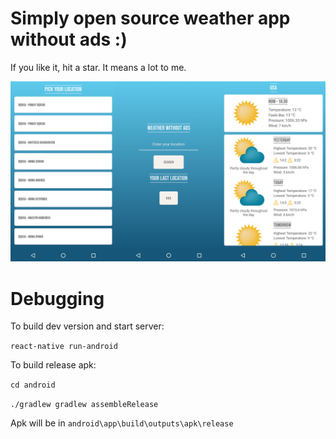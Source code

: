 # Simply open source weather app without ads :)

If you like it, hit a star. It means a lot to me.

![Alt text](preview.jpg?raw=true "CoyoteReact Preview")

# Debugging


To build dev version and start server:

```react-native run-android```

To build release apk:

```cd android```

```./gradlew gradlew assembleRelease```

Apk will be in ```android\app\build\outputs\apk\release```
